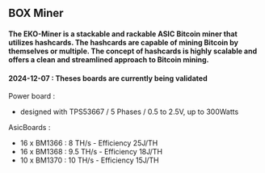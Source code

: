 
## BOX Miner

#### The EKO-Miner is a stackable and rackable ASIC Bitcoin miner that utilizes hashcards. The hashcards are capable of mining Bitcoin by themselves or multiple. The concept of hashcards is highly scalable and offers a clean and streamlined approach to Bitcoin mining.

#### 2024-12-07 : Theses boards are currently being validated

Power board : 
- designed with TPS53667 / 5 Phases / 0.5 to 2.5V, up to 300Watts

AsicBoards : 
- 16 x BM1366 : 8 TH/s - Efficiency 25J/TH
- 16 x BM1368 : 9.5 TH/s - Efficiency 18J/TH
- 10 x BM1370 : 10 TH/s - Efficiency 15J/TH


